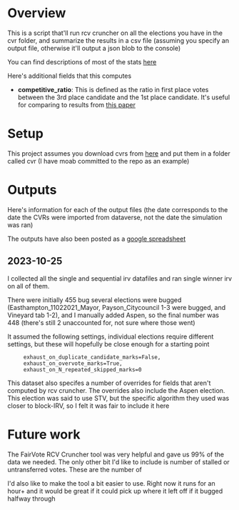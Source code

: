 # Overview
This is a script that'll run rcv cruncher on all the elections you have in the cvr folder, and summarize the results in a csv file (assuming you specify an output file, otherwise it'll output a json blob to the console)

You can find descriptions of most of the stats [here](https://rcv-cruncher.readthedocs.io/en/latest/statistics.html)

Here's additional fields that this computes
 * **competitive_ratio**: This is defined as the ratio in first place votes between the 3rd place candidate and the 1st place candidate. It's useful for comparing to results from [this paper](https://www.researchgate.net/publication/258164743_Frequency_of_monotonicity_failure_under_Instant_Runoff_Voting_Estimates_based_on_a_spatial_model_of_elections)

# Setup

This project assumes you download cvrs from [here](https://dataverse.harvard.edu/dataverse/rcv_cvrs) and put them in a folder called cvr (I have moab committed to the repo as an example)

# Outputs

Here's information for each of the output files (the date corresponds to the date the CVRs were imported from dataverse, not the date the simulation was ran)

The outputs have also been posted as a [google spreadsheet](https://docs.google.com/spreadsheets/d/1iMa8Gw6-7Nu06JMKAstaMd7U3GwrCSUn3hfHoepCUAw/edit?usp=sharing)

## 2023-10-25

I collected all the single and sequential irv datafiles and ran single winner irv on all of them.

There were initially 455 bug several elections were bugged (Easthampton_11022021_Mayor, Payson_Citycouncil 1-3 were bugged, and Vineyard tab 1-2), and I manually added Aspen, so the final number was 448 (there's still 2 unaccounted for, not sure where those went)

It assumed the following settings, individual elections require different settings, but these will hopefully be close enough for a starting point


```
     exhaust_on_duplicate_candidate_marks=False,
     exhaust_on_overvote_marks=True,
     exhaust_on_N_repeated_skipped_marks=0
```

This dataset also specifes a number of overrides for fields that aren't computed by rcv cruncher. The overrides also include the Aspen election. This election was said to use STV, but the specific algorithm they used was closer to block-IRV, so I felt it was fair to include it here

# Future work

The FairVote RCV Cruncher tool was very helpful and gave us 99% of the data we needed. The only other bit I'd like to include is number of stalled or untransferred votes. These are the number of 

I'd also like to make the tool a bit easier to use. Right now it runs for an hour+ and it would be great if it could pick up where it left off if it bugged halfway through
